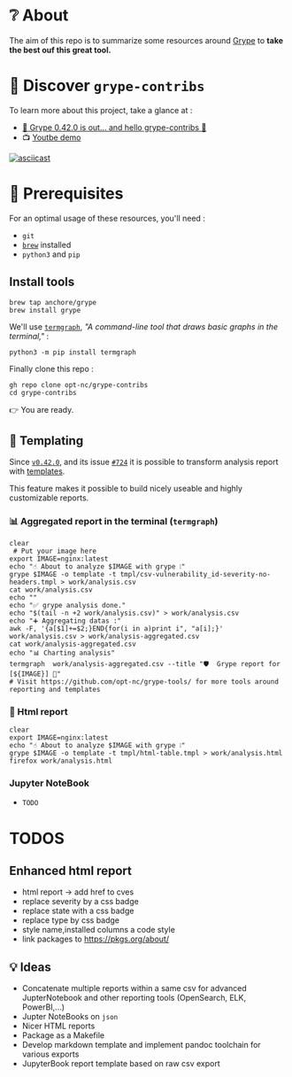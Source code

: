 # ❔ About

The aim of this repo is to summarize some resources around [Grype](https://github.com/anchore/grype)
to **take the best ouf this great tool.**

# 🔖 Discover `grype-contribs`

To learn more about this project, take a glance at : 

- [📢 Grype 0.42.0 is out... and hello grype-contribs 👶 ](https://dev.to/optnc/grype-0420-is-out-and-hello-grype-contribs-3g4i)
- 📺 [Youtbe demo](https://youtu.be/C2-i_fc5fKk)

[![asciicast](https://asciinema.org/a/RoLhz0Ehe0sp74wA1NNipB0PH.svg)](https://asciinema.org/a/RoLhz0Ehe0sp74wA1NNipB0PH)

# 🧰 Prerequisites

For an optimal usage of these resources, you'll need :

- `git`
- [`brew`](https://brew.sh/) installed
- `python3` and `pip`

##  Install tools

```
brew tap anchore/grype
brew install grype
```

We'll use [`termgraph`](https://github.com/mkaz/termgraph),  _"A command-line tool that draws basic graphs in the terminal,"_ :

```
python3 -m pip install termgraph
```

Finally clone this repo : 

```
gh repo clone opt-nc/grype-contribs
cd grype-contribs
```

👉 You are ready.


## 📜 Templating

Since [`v0.42.0`](https://github.com/anchore/grype/releases/tag/v0.42.0), and
its issue [`#724`](https://github.com/anchore/grype/issues/724#issuecomment-1139563814)
it is possible to transform analysis report with [templates](https://github.com/anchore/grype#using-templates).

This feature makes it possible to build nicely useable and highly customizable reports.


### 📊  Aggregated report in the terminal (`termgraph`)

```shell
clear
 # Put your image here
export IMAGE=nginx:latest
echo "☝️ About to analyze $IMAGE with grype ❕"
grype $IMAGE -o template -t tmpl/csv-vulnerability_id-severity-no-headers.tmpl > work/analysis.csv
cat work/analysis.csv
echo ""
echo "✅ grype analysis done."
echo "$(tail -n +2 work/analysis.csv)" > work/analysis.csv
echo "➕ Aggregating datas :"
awk -F, '{a[$1]+=$2;}END{for(i in a)print i", "a[i];}' work/analysis.csv > work/analysis-aggregated.csv
cat work/analysis-aggregated.csv
echo "📊 Charting analysis"
termgraph  work/analysis-aggregated.csv --title "🛡️  Grype report for [${IMAGE}] 🐳"
# Visit https://github.com/opt-nc/grype-tools/ for more tools around reporting and templates
```

### 🔗 Html report

```
clear
export IMAGE=nginx:latest
echo "☝️ About to analyze $IMAGE with grype ❕"
grype $IMAGE -o template -t tmpl/html-table.tmpl > work/analysis.html
firefox work/analysis.html
```

### Jupyter NoteBook

- `TODO`

# TODOS


## Enhanced html report

- html report -> add href to cves
- replace severity by a css badge
- replace state with a css badge
- replace type by css badge
- style name,installed columns a code style
- link packages to https://pkgs.org/about/


## 💡 Ideas

- Concatenate multiple reports within a same csv for advanced JupterNotebook and other reporting tools (OpenSearch, ELK, PowerBI,...)
- Jupter NoteBooks on `json`
- Nicer HTML reports
- Package as a Makefile
- Develop markdown template and implement pandoc toolchain for various exports
- JupyterBook report template based on raw csv export
